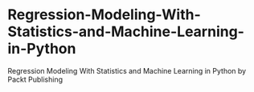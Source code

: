 # Regression-Modeling-With-Statistics-and-Machine-Learning-in-Python
Regression Modeling With Statistics and Machine Learning in Python by Packt Publishing
